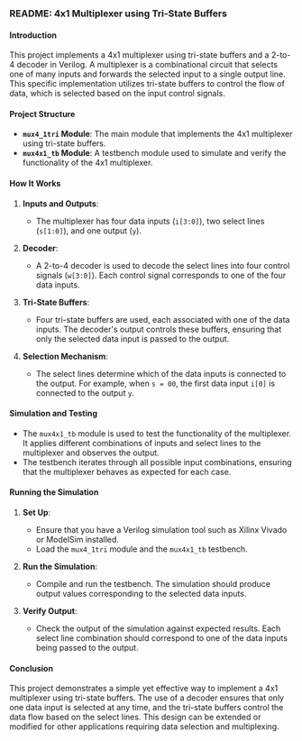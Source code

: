 ### README: 4x1 Multiplexer using Tri-State Buffers

#### Introduction

This project implements a 4x1 multiplexer using tri-state buffers and a 2-to-4 decoder in Verilog. A multiplexer is a combinational circuit that selects one of many inputs and forwards the selected input to a single output line. This specific implementation utilizes tri-state buffers to control the flow of data, which is selected based on the input control signals.

#### Project Structure

- **`mux4_1tri` Module**: The main module that implements the 4x1 multiplexer using tri-state buffers.
- **`mux4x1_tb` Module**: A testbench module used to simulate and verify the functionality of the 4x1 multiplexer.

#### How It Works

1. **Inputs and Outputs**:
   - The multiplexer has four data inputs (`i[3:0]`), two select lines (`s[1:0]`), and one output (`y`).

2. **Decoder**:
   - A 2-to-4 decoder is used to decode the select lines into four control signals (`w[3:0]`). Each control signal corresponds to one of the four data inputs.

3. **Tri-State Buffers**:
   - Four tri-state buffers are used, each associated with one of the data inputs. The decoder's output controls these buffers, ensuring that only the selected data input is passed to the output.

4. **Selection Mechanism**:
   - The select lines determine which of the data inputs is connected to the output. For example, when `s = 00`, the first data input `i[0]` is connected to the output `y`.

#### Simulation and Testing

- The `mux4x1_tb` module is used to test the functionality of the multiplexer. It applies different combinations of inputs and select lines to the multiplexer and observes the output.
- The testbench iterates through all possible input combinations, ensuring that the multiplexer behaves as expected for each case.

#### Running the Simulation

1. **Set Up**:
   - Ensure that you have a Verilog simulation tool such as Xilinx Vivado or ModelSim installed.
   - Load the `mux4_1tri` module and the `mux4x1_tb` testbench.

2. **Run the Simulation**:
   - Compile and run the testbench. The simulation should produce output values corresponding to the selected data inputs.

3. **Verify Output**:
   - Check the output of the simulation against expected results. Each select line combination should correspond to one of the data inputs being passed to the output.

#### Conclusion

This project demonstrates a simple yet effective way to implement a 4x1 multiplexer using tri-state buffers. The use of a decoder ensures that only one data input is selected at any time, and the tri-state buffers control the data flow based on the select lines. This design can be extended or modified for other applications requiring data selection and multiplexing.